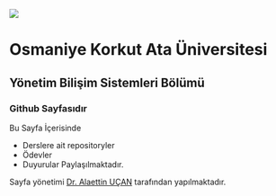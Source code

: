 ![](https://osmaniye.edu.tr/Resource/Images/osmaniye-korkut-ata-universitesi.png)


# Osmaniye Korkut Ata Üniversitesi
## Yönetim Bilişim Sistemleri Bölümü
### Github Sayfasıdır

Bu Sayfa İçerisinde
* Derslere ait repositoryler
* Ödevler
* Duyurular
Paylaşılmaktadır.

Sayfa yönetimi [Dr. Alaettin UÇAN](aucan.github.io) tarafından yapılmaktadır.




